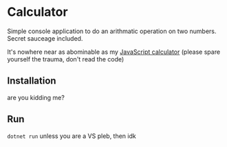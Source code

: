 # Calculator

Simple console application to do an arithmatic operation on two numbers.  Secret sauceage included.

It's nowhere near as abominable as my [JavaScript calculator](https://cptchuckles.github.io/calculator/) (please spare yourself the trauma, don't read the code)


## Installation
are you kidding me?

## Run
`dotnet run`
unless you are a VS pleb, then idk
